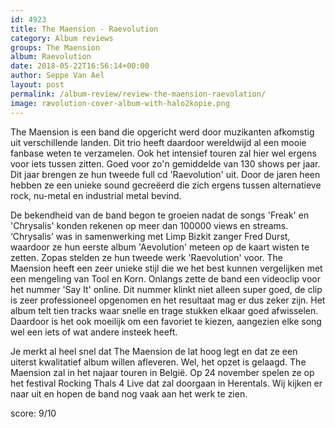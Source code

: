 ```yaml
---
id: 4923
title: The Maension - Raevolution
category: Album reviews
groups: The Maension
album: Raevolution
date: 2018-05-22T16:56:14+00:00
author: Seppe Van Ael
layout: post
permalink: /album-review/review-the-maension-raevolation/
image: rævolution-cover-album-with-halo2kopie.png
---
```

The Maension is een band die opgericht werd door muzikanten afkomstig uit verschillende landen. Dit trio heeft daardoor wereldwijd al een mooie fanbase weten te verzamelen. Ook het intensief touren zal hier wel ergens voor iets tussen zitten. Goed voor zo'n gemiddelde van 130 shows per jaar. Dit jaar brengen ze hun tweede full cd 'Raevolution' uit. Door de jaren heen hebben ze een unieke sound gecreëerd die zich ergens tussen alternatieve rock, nu-metal en industrial metal bevind.

De bekendheid van de band begon te groeien nadat de songs 'Freak' en 'Chrysalis' konden rekenen op meer dan 100000 views en streams. ‘Chrysalis’ was in samenwerking met Limp Bizkit zanger Fred Durst, waardoor ze hun eerste album 'Aevolution' meteen op de kaart wisten te zetten. Zopas stelden ze hun tweede werk 'Raevolution' voor. The Maension heeft een zeer unieke stijl die we het best kunnen vergelijken met een mengeling van Tool en Korn. Onlangs zette de band een videoclip voor het nummer 'Say It' online. Dit nummer klinkt niet alleen super goed, de clip is zeer professioneel opgenomen en het resultaat mag er dus zeker zijn. Het album telt tien tracks waar snelle en trage stukken elkaar goed afwisselen. Daardoor is het ook moeilijk om een favoriet te kiezen, aangezien elke song wel een iets of wat andere insteek heeft.

Je merkt al heel snel dat The Maension de lat hoog legt en dat ze een uiterst kwalitatief album willen afleveren. Wel, het opzet is gelaagd. The Maension zal in het najaar touren in België. Op 24 november spelen ze op het festival Rocking Thals 4 Live dat zal doorgaan in Herentals. Wij kijken er naar uit en hopen de band nog vaak aan het werk te zien.

score: 9/10

&nbsp;